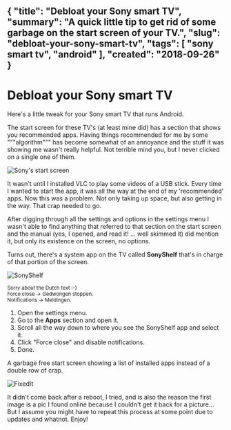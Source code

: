 {
    "title": "Debloat your Sony smart TV",
    "summary": "A quick little tip to get rid of some garbage on the start screen of your TV.",
    "slug": "debloat-your-sony-smart-tv",
    "tags": [
        "sony smart tv",
        "android"
    ],
    "created": "2018-09-26"
}
---
# Debloat your Sony smart TV

Here's a little tweak for your Sony smart TV that runs Android.

The start screen for these TV's (at least mine did) has a section that shows you recommended apps. Having things recommended for me by some """algorithm""" has become
somewhat of an annoyance and the stuff it was showing me wasn't really helpful. Not terrible mind you, but I never clicked on a single one of them.

![Sony's start screen](/content/debloat-your-sony-smart-tv/sony-recommended-apps.png)

It wasn't until I installed VLC to play some videos of a USB stick. Every time I wanted to start the app, it was all the way at the end of my 'recommended' apps.
Now this was a problem. Not only taking up space, but also getting in the way. That crap needed to go.

After digging through all the settings and options in the settings menu I wasn't able to find anything that referred to that section on the start screen
and the manual (yes, I opened, and read it! ... well skimmed it) did mention it, but only its existence on the screen, no options.

Turns out, there's a system app on the TV called **SonyShelf** that's in charge of that portion of the screen.

![SonyShelf](/content/debloat-your-sony-smart-tv/sony-shelf.png)

<small>
Sorry about the Dutch text :-)<br />
Force close -> Gedwongen stoppen.<br />
Notifications -> Meldingen.
</small>

1. Open the settings menu.
2. Go to the **Apps** section and open it.
3. Scroll all the way down to where you see the SonyShelf app and select it.
4. Click "Force close" and disable notifications.
5. Done.

A garbage free start screen showing a list of installed apps instead of a double row of crap.

![FixedIt](/content/debloat-your-sony-smart-tv/no-more-recommended.png)

It didn't come back after a reboot, I tried, and is also the reason the first image is a pic I found online because I couldn't get it back for a picture... 
But I assume you might have to repeat this process at some point due to updates and whatnot. Enjoy!